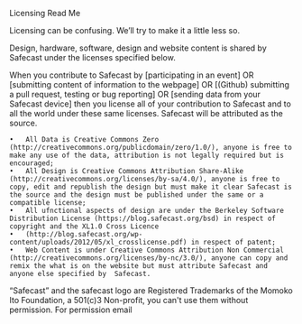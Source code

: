 Licensing Read Me

Licensing can be confusing. We’ll try to make it a little less so.

Design, hardware, software, design and website content is shared by Safecast under the licenses specified below. 

When you contribute to Safecast by [participating in an event] OR [submitting content of information to the webpage] OR [(Github) submitting a pull request, testing or bug reporting] OR [sending data from your Safecast device] then you license all of your contribution to Safecast and to all the world under these same licenses. Safecast will be attributed as the source.


	•	All Data is Creative Commons Zero (http://creativecommons.org/publicdomain/zero/1.0/), anyone is free to make any use of the data, attribution is not legally required but is encouraged;
	•	All Design is Creative Commons Attribution Share-Alike (http://creativecommons.org/licenses/by-sa/4.0/), anyone is free to copy, edit and republish the design but must make it clear Safecast is the source and the design must be published under the same or a compatible license;
	•	All ufnctional aspects of design are under the Berkeley Software Distribution License (https://blog.safecast.org/bsd) in respect of copyright and the XL1.0 Cross Licence 
	•	(http://blog.safecast.org/wp-content/uploads/2012/05/xl_crosslicense.pdf) in respect of patent;
	•	Web Content is under Creative Commons Attribution Non Commercial (http://creativecommons.org/licenses/by-nc/3.0/), anyone can copy and remix the what is on the website but must attribute Safecast and anyone else specified by  Safecast.

“Safecast” and the safecast logo are Registered Trademarks of the Momoko Ito Foundation, a 501(c)3 Non-profit, you can't use them without permission. For permission email 



